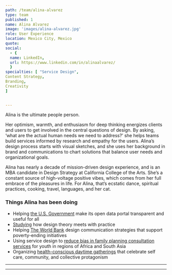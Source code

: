 ```yaml
---
path: /team/alina-alvarez
type: team
published: 1
name: Alina Alvarez
image: 'images/alina-alvarez.jpg'
role: User Experience
location: Mexico City, Mexico
quote: 
social: 
  - {
  name: LinkedIn,
  url: https://www.linkedin.com/in/alinaalvarez/
  }
specialties: [ "Service Design",
Content Strategy,
Branding,
Creativity
]

  
---
```


Alina is the ultimate people person.

Her optimism, warmth, and enthusiasm for deep thinking energizes clients and users to get involved in the central questions of design. By asking, ‘what are the actual human needs we need to address?’ she helps teams build services informed by research and empathy for the users. Alina’s design process starts with visual sketches, and she uses her background in brand and communications to chart solutions that balance user needs and organizational goals.

Alina has nearly a decade of mission-driven design experience, and is an MBA candidate in Design Strategy at California College of the Arts. She’s a constant source of high-voltage positive vibes, which comes from her full embrace of the pleasures in life. For Alina, that’s ecstatic dance, spiritual practices, cooking, travel, languages, and her cat.




### Things Alina has been doing
* Helping [the U.S. Government](https://www.data.gov/) make its open data portal transparent and useful for all
* [Studying](https://www.cca.edu/design/design-strategy/) how design theory meets with practice
* Helping [The World Bank](https://www.worldbank.org/) design communication strategies that support poverty-ending initiatives
* Using service design to [reduce bias in family planning consultation services](https://y-labs.org/projects/beyond-bias) for youth in regions of Africa and South Asia
* Organizing [health-conscious daytime gatherings](https://www.instagram.com/wake.hed/) that celebrate self care, community, and collective protagonism 


----------------------------

-----------------------------------
